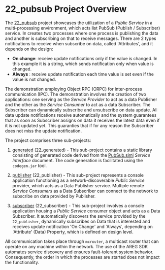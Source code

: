 # 22_pubsub Project Overview

The [22_pubsub](https://github.com/aregtech/areg-sdk/tree/master/examples/22_pubsub) project showcases the utilization of a *Public Service* in a multi-processing environment, which acts list PubSub (Publish / Subscriber) service. In creates two processes where one process is publishing the data and another is subscribing on that to receive messages. There are 2 types notifications to receive when subscribe on data, called 'Attributes', and it depends on the design:
- **On change**: receive update notifications only if the value is changed. In this example it is a string, which sends notification only when value is changed.
- **Always**   : receive update notification each time value is set even if the value is not changed.

The demonstration employing Object RPC (ORPC) for inter-process communication (IPC). The demonstration involves the creation of two applications: one serving as the *Service Provider* to act as a data Publisher and the other as the *Service Consumer* to act as a data Subscriber. The Subscriber can dynamically subscribe and unsubscribe on data update. All data update notifications receive automatically and the system guarantees that as soon as Subscriber assigns on data it receives the latest data even if it is not updated yet. This guaranties that if for any reason the Subscriber does not miss the update notification.

The project comprises three sub-projects:

1. [generated](https://github.com/aregtech/areg-sdk/tree/master/examples/22_pubsub/generated) (22_generated) - This sub-project contains a static library consisting of generated code derived from the [PubSub.siml](https://github.com/aregtech/areg-sdk/blob/master/examples/22_pubsub/res/PubSub.siml) *Service Interface* document. The code generation is facilitated using the `codegen.jar` tool.

2. [publisher](https://github.com/aregtech/areg-sdk/tree/master/examples/22_pubsub/publisher) (22_publisher) - This sub-project represents a console application functioning as a network-discoverable *Public Service* provider, which acts as a Data Publisher service. Multiple remote *Service Consumers* as a Data Subscriber can connect to the network to subscribe on data provided by Publisher.

3. [subscriber](https://github.com/aregtech/areg-sdk/tree/master/examples/22_pubsub/subscriber) (22_subscriber) - This sub-project involves a console application housing a *Public Service* consumer object and acts as a Data Subscriber. It automatically discovers the service provided by the `22_publisher`, dynamically subscribes on Data that is interested and receives update notification 'On Change' and 'Always', depending on 'Attribute' (Data) Property, which is defined on design level.

All communication takes place through `mcrouter`, a multicast router that can operate on any machine within the network. The use of the AREG SDK automates service discovery and ensures fault-tolerant system behavior. Consequently, the order in which the processes are started does not impact the functionality.
